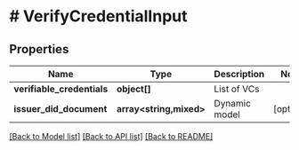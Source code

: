 # # VerifyCredentialInput

## Properties

Name | Type | Description | Notes
------------ | ------------- | ------------- | -------------
**verifiable_credentials** | **object[]** | List of VCs |
**issuer_did_document** | **array<string,mixed>** | Dynamic model | [optional]

[[Back to Model list]](../../README.md#models) [[Back to API list]](../../README.md#endpoints) [[Back to README]](../../README.md)
